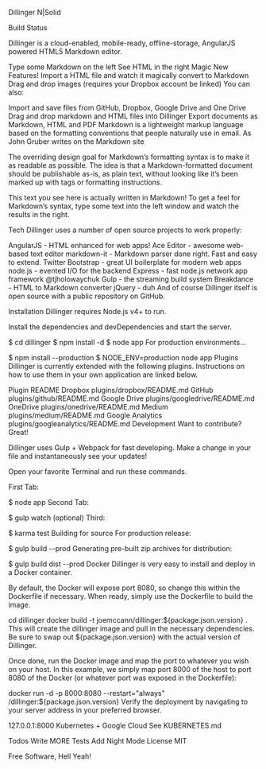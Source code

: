 
Dillinger
N|Solid

Build Status

Dillinger is a cloud-enabled, mobile-ready, offline-storage, AngularJS powered HTML5 Markdown editor.

Type some Markdown on the left
See HTML in the right
Magic
New Features!
Import a HTML file and watch it magically convert to Markdown
Drag and drop images (requires your Dropbox account be linked)
You can also:

Import and save files from GitHub, Dropbox, Google Drive and One Drive
Drag and drop markdown and HTML files into Dillinger
Export documents as Markdown, HTML and PDF
Markdown is a lightweight markup language based on the formatting conventions that people naturally use in email. As John Gruber writes on the Markdown site

The overriding design goal for Markdown’s
formatting syntax is to make it as readable
as possible. The idea is that a
Markdown-formatted document should be
publishable as-is, as plain text, without
looking like it’s been marked up with tags
or formatting instructions.

This text you see here is actually written in Markdown! To get a feel for Markdown’s syntax, type some text into the left window and watch the results in the right.

Tech
Dillinger uses a number of open source projects to work properly:

AngularJS - HTML enhanced for web apps!
Ace Editor - awesome web-based text editor
markdown-it - Markdown parser done right. Fast and easy to extend.
Twitter Bootstrap - great UI boilerplate for modern web apps
node.js - evented I/O for the backend
Express - fast node.js network app framework @tjholowaychuk
Gulp - the streaming build system
Breakdance - HTML to Markdown converter
jQuery - duh
And of course Dillinger itself is open source with a public repository
on GitHub.

Installation
Dillinger requires Node.js v4+ to run.

Install the dependencies and devDependencies and start the server.

$ cd dillinger
$ npm install -d
$ node app
For production environments…

$ npm install --production
$ NODE_ENV=production node app
Plugins
Dillinger is currently extended with the following plugins. Instructions on how to use them in your own application are linked below.

Plugin	README
Dropbox	plugins/dropbox/README.md
GitHub	plugins/github/README.md
Google Drive	plugins/googledrive/README.md
OneDrive	plugins/onedrive/README.md
Medium	plugins/medium/README.md
Google Analytics	plugins/googleanalytics/README.md
Development
Want to contribute? Great!

Dillinger uses Gulp + Webpack for fast developing.
Make a change in your file and instantaneously see your updates!

Open your favorite Terminal and run these commands.

First Tab:

$ node app
Second Tab:

$ gulp watch
(optional) Third:

$ karma test
Building for source
For production release:

$ gulp build --prod
Generating pre-built zip archives for distribution:

$ gulp build dist --prod
Docker
Dillinger is very easy to install and deploy in a Docker container.

By default, the Docker will expose port 8080, so change this within the Dockerfile if necessary. When ready, simply use the Dockerfile to build the image.

cd dillinger
docker build -t joemccann/dillinger:${package.json.version} .
This will create the dillinger image and pull in the necessary dependencies. Be sure to swap out ${package.json.version} with the actual version of Dillinger.

Once done, run the Docker image and map the port to whatever you wish on your host. In this example, we simply map port 8000 of the host to port 8080 of the Docker (or whatever port was exposed in the Dockerfile):

docker run -d -p 8000:8080 --restart="always" <youruser>/dillinger:${package.json.version}
Verify the deployment by navigating to your server address in your preferred browser.

127.0.0.1:8000
Kubernetes + Google Cloud
See KUBERNETES.md

Todos
Write MORE Tests
Add Night Mode
License
MIT

Free Software, Hell Yeah!

